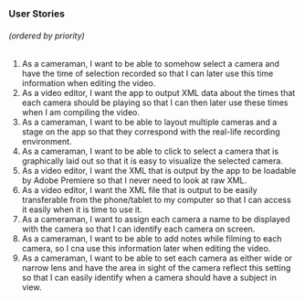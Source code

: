### User Stories
###### (ordered by priority)
1. As a cameraman, I want to be able to somehow select a camera and have the time of selection recorded so that I can later use this time information when editing the video.
2. As a video editor, I want the app to output XML data about the times that each camera should be playing so that I can then later use these times when I am compiling the video.
3. As a cameraman, I want to be able to layout multiple cameras and a stage on the app so that they correspond with the real-life recording environment.
4. As a cameraman, I want to be able to click to select a camera that is graphically laid out so that it is easy to visualize the selected camera. 
5. As a video editor, I want the XML that is output by the app to be loadable by Adobe Premiere so that I never need to look at raw XML.
6. As a video editor, I want the XML file that is output to be easily transferable from the phone/tablet to my computer so that I can access it easily when it is time to use it.
7. As a cameraman, I want to assign each camera a name to be displayed with the camera so that I can identify each camera on screen.
8. As a cameraman, I want to be able to add notes while filming to each camera, so I cna use this information later when editing the video.
8. As a cameraman, I want to be able to set each camera as either wide or narrow lens and have the area in sight of the camera reflect this setting so that I can easily identify when a camera should have a subject in view.
